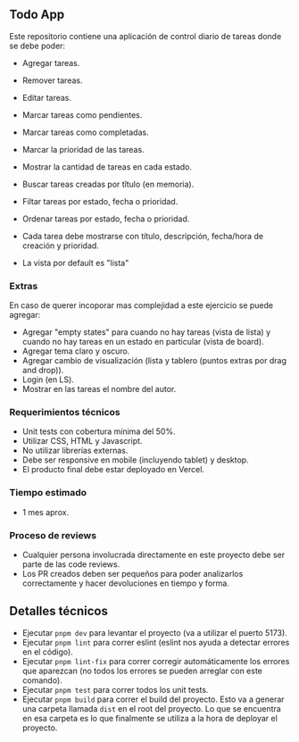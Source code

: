 ## Todo App

Este repositorio contiene una aplicación de control diario de tareas donde se debe poder:

- Agregar tareas.
- Remover tareas.
- Editar tareas.

- Marcar tareas como pendientes.
- Marcar tareas como completadas.
- Marcar la prioridad de las tareas.

- Mostrar la cantidad de tareas en cada estado.

- Buscar tareas creadas por tîtulo (en memoria).
- Filtar tareas por estado, fecha o prioridad.
- Ordenar tareas por estado, fecha o prioridad.

- Cada tarea debe mostrarse con título, descripción, fecha/hora de creación y prioridad.

- La vista por default es "lista"

### Extras

En caso de querer incoporar mas complejidad a este ejercicio se puede agregar:

- Agregar "empty states" para cuando no hay tareas (vista de lista) y cuando no hay tareas en un estado en particular (vista de board).
- Agregar tema claro y oscuro.
- Agregar cambio de visualización (lista y tablero (puntos extras por drag and drop)).
- Login (en LS).
- Mostrar en las tareas el nombre del autor.

### Requerimientos técnicos

- Unit tests con cobertura mínima del 50%.
- Utilizar CSS, HTML y Javascript.
- No utilizar librerías externas.
- Debe ser responsive en mobile (incluyendo tablet) y desktop.
- El producto final debe estar deployado en Vercel.

### Tiempo estimado

- 1 mes aprox.

### Proceso de reviews

- Cualquier persona involucrada directamente en este proyecto debe ser parte de las code reviews.
- Los PR creados deben ser pequeños para poder analizarlos correctamente y hacer devoluciones en tiempo y forma.

## Detalles técnicos

- Ejecutar `pnpm dev` para levantar el proyecto (va a utilizar el puerto 5173).
- Ejecutar `pnpm lint` para correr eslint (eslint nos ayuda a detectar errores en el código).
- Ejecutar `pnpm lint-fix` para correr corregir automáticamente los errores que aparezcan (no todos los errores se pueden arreglar con este comando).
- Ejecutar `pnpm test` para correr todos los unit tests.
- Ejecutar `pnpm build` para correr el build del proyecto. Esto va a generar una carpeta llamada `dist` en el root del proyecto. Lo que se encuentra en esa carpeta es lo que finalmente se utiliza a la hora de deployar el proyecto.
